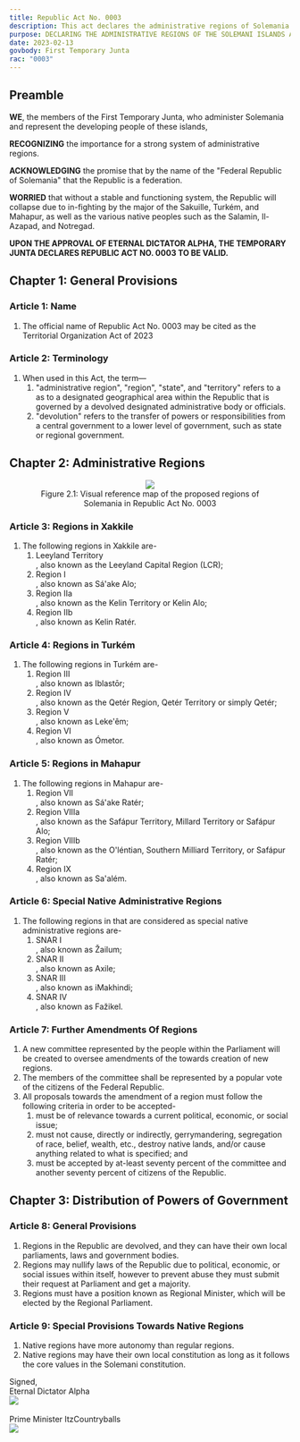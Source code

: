 ```yaml
---
title: Republic Act No. 0003
description: This act declares the administrative regions of Solemania and the governmental provisions of a region.
purpose: DECLARING THE ADMINISTRATIVE REGIONS OF THE SOLEMANI ISLANDS AND THE GOVERNMENTAL SYSTEM OF SOLEMANI REGIONS.
date: 2023-02-13
govbody: First Temporary Junta
rac: "0003"
---
```


## Preamble 
<p>
<b><span class="text-3xl font-bold">W</span>E</b>, the members of the First Temporary Junta, who administer Solemania and represent the developing people of these islands,

**RECOGNIZING** the importance for a strong system of administrative regions.

**ACKNOWLEDGING** the promise that by the name of the "Federal Republic of Solemania" that the Republic is a federation.

**WORRIED** that without a stable and functioning system, the Republic will collapse due to in-fighting by the major of the Sakuille, Turkém, and Mahapur, as well as the various native peoples such as the Salamin, Il-Azapad, and Notregad.

**UPON THE APPROVAL OF ETERNAL DICTATOR ALPHA, THE TEMPORARY JUNTA DECLARES REPUBLIC ACT NO. 0003 TO BE VALID.**
</p>

## Chapter 1: General Provisions

### Article 1: Name
<ol class="numeral">
    <li>The official name of Republic Act No. 0003 may be cited as the Territorial Organization Act of 2023</li>
</ol>

### Article 2: Terminology
<ol class="numeral">
    <li>When used in this Act, the term—
        <ol class="alpha list-inside">
            <li>"administrative region", "region", "state", and "territory" refers to a as to a designated geographical area within the Republic that is governed by a devolved designated administrative body or officials.</li>
            <li>"devolution" refers to the transfer of powers or responsibilities from a central government to a lower level of government, such as state or regional government.</li>
        </ol>
    </li>
</ol>

## Chapter 2: Administrative Regions
<figure>
    <center>
        <img src="/assets/img/region_map.png" class="w-auto h-[20rem] border-slate-700 border-4 mb-5 rounded-md" />
        <figcaption class="text-slate-700 break-normal italic">Figure 2.1: Visual reference map of the proposed regions of Solemania in Republic Act No. 0003</figcaption>
    </center>
</figure>

### Article 3: Regions in Xakkile
<ol class="numeral">
    <li>The following regions in Xakkile are-
    <ol class="alpha list-inside">
        <li><div class="py-0.5 inline-block"><span class="border-[#FA3223] border-2 text-[#FA3223] rounded-full px-2 py-0.5">Leeyland Territory</span></div>, also known as the Leeyland Capital Region (LCR);</li>
        <li><div class="py-0.5 inline-block"><span class="border-[#F0979D] border-2 text-[#F0979D] rounded-full px-2 py-0.5">Region I</span></div>, also known as Sá'ake Alo;</li>
        <li><div class="py-0.5 inline-block"><span class="border-[#418727] border-2 text-[#418727] rounded-full px-2 py-0.5">Region IIa</span></div>, also known as the Kelin Territory or Kelin Alo;</li>
        <li><div class="py-0.5 inline-block"><span class="border-[#6CDE65] border-2 text-[#6CDE65] rounded-full px-2 py-0.5">Region IIb</span></div>, also known as Kelin Ratér.</li>
    </ol>
</ol>

### Article 4: Regions in Turkém
<ol class="numeral">
    <li>The following regions in Turkém are-
        <ol class="alpha list-inside">
            <li><div class="py-0.5 inline-block"><span class="border-[#E184F4] border-2 text-[#E184F4] rounded-full px-2 py-0.5">Region III</span></div>, also known as Iblastōr;</li>
            <li><div class="py-0.5 inline-block"><span class="border-[#D02DBF] border-2 text-[#D02DBF] rounded-full px-2 py-0.5">Region IV</span></div>, also known as the Qetér Region, Qetér Territory or simply Qetér;</li>
            <li><div class="py-0.5 inline-block"><span class="border-[#9B141E] border-2 text-[#9B141E] rounded-full px-2 py-0.5">Region V</span></div>, also known as Leke'êm;</li>
            <li><div class="py-0.5 inline-block"><span class="border-[#EB579F] border-2 text-[#EB579F] rounded-full px-2 py-0.5">Region VI</span></div>, also known as Ómetor.</li>
        </ol>
    </li>
</ol>

### Article 5: Regions in Mahapur
<ol class="numeral">
    <li>The following regions in Mahapur are-
        <ol class="alpha list-inside">
            <li><div class="py-0.5 inline-block"><span class="border-[#60D1AC] border-2 text-[#60D1AC] rounded-full px-2 py-0.5">Region VII</span></div>, also known as Sá'ake Ratér;</li>
            <li><div class="py-0.5 inline-block"><span class="border-[#3982F7] border-2 text-[#3982F7] rounded-full px-2 py-0.5">Region VIIIa</span></div>, also known as the Safápur Territory, Millard Territory or Safápur Alo;</li>
            <li><div class="py-0.5 inline-block"><span class="border-[#77B1F9] border-2 text-[#77B1F9] rounded-full px-2 py-0.5">Region VIIIb</span></div>, also known as the O'léntian, Southern Milliard Territory, or Safápur Ratér;</li>
            <li><div class="py-0.5 inline-block"><span class="border-[#CF2CF6] border-2 text-[#CF2CF6] rounded-full px-2 py-0.5">Region IX</span></div>, also known as Sa'além.</li>
        </ol>
    </li>
</ol>

### Article 6: Special Native Administrative Regions
<ol class="numeral">
    <li>The following regions in that are considered as special native administrative regions are-
        <ol class="alpha list-inside">
            <li><div class="py-0.5 inline-block"><span class="border-[#F6C744] border-2 text-[#F6C744] rounded-full px-2 py-0.5">SNAR I</span></div>, also known as Žailum;</li>
            <li><div class="py-0.5 inline-block"><span class="border-[#FAE291] border-2 text-[#FAE291] rounded-full px-2 py-0.5">SNAR II</span></div>, also known as Axile;</li>
            <li><div class="py-0.5 inline-block"><span class="border-[#E9752E] border-2 text-[#E9752E] rounded-full px-2 py-0.5">SNAR III</span></div>, also known as iMakhindi;</li>
            <li><div class="py-0.5 inline-block"><span class="border-[#F6C58E] border-2 text-[#F6C58E] rounded-full px-2 py-0.5">SNAR IV</span></div>, also known as Fažikel.</li>
        </ol>
    </li>
</ol>

### Article 7: Further Amendments Of Regions
<ol class="numeral">
    <li>A new committee represented by the people within the Parliament will be created to oversee amendments of the towards creation of new regions.</li>
    <li>The members of the committee shall be represented by a popular vote of the citizens of the Federal Republic.</li>
    <li>All proposals towards the amendment of a region must follow the following criteria in order to be accepted-
        <ol class="alpha list-inside">
            <li>must be of relevance towards a current political, economic, or social issue;</li>
            <li>must not cause, directly or indirectly, gerrymandering, segregation of race, belief, wealth, etc., destroy native lands, and/or cause anything related to what is specified; and</li>
            <li>must be accepted by at-least seventy percent of the committee and another seventy percent of citizens of the Republic.</li>
        </ol>
    </li>
</ol>

## Chapter 3: Distribution of Powers of Government

### Article 8: General Provisions
<ol class="numeral">
    <li>Regions in the Republic are devolved, and they can have their own local parliaments, laws and government bodies.</li>
    <li>Regions may nullify laws of the Republic due to political, economic, or social issues within itself, however to prevent abuse they must submit their request at Parliament and get a majority.</li>
    <li>Regions must have a position known as Regional Minister, which will be elected by the Regional Parliament.</li>
</ol>

### Article 9: Special Provisions Towards Native Regions
<ol class="numeral">
    <li>Native regions have more autonomy than regular regions.</li>
    <li>Native regions may have their own local constitution as long as it follows the core values in the Solemani constitution.</li>
</ol>

<div class="grid text-right">
    Signed,
    <div class="block">
        Eternal Dictator Alpha<br>
        <img src="/assets/img/Alpha-sig.png" class="h-12 w-auto float-right block">
    </div>
    <br>
    <div class="block">
        Prime Minister ItzCountryballs<br>
        <img src="/assets/img/Itz-sig.png" class="h-12 w-auto float-right block">
    </div>
</div>